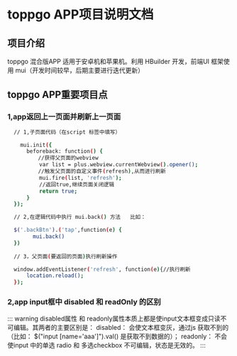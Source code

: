 # toppgo APP项目说明文档

## 项目介绍
toppgo 混合版APP  适用于安卓机和苹果机。利用 HBuilder 开发，前端UI 框架使用 mui（开发时间较早，后期主要进行迭代更新）

## toppgo APP重要项目点


### 1,app返回上一页面并刷新上一页面

```sh
  // 1,子页面代码（在script 标签中填写）

    mui.init({
      beforeback: function() {
  　　　　 //获得父页面的webview
          var list = plus.webview.currentWebview().opener(); 
  　　　　 //触发父页面的自定义事件(refresh),从而进行刷新
          mui.fire(list, 'refresh');
          //返回true,继续页面关闭逻辑
          return true;
      }
  });

  // 2,在逻辑代码中执行 mui.back() 方法   比如：

  $('.backBtn').('tap',function(e) {
        mui.back() 
  })
    
  // 3，父页面(要返回的页面)执行刷新操作

  window.addEventListener('refresh', function(e){//执行刷新
      location.reload();
  });


```

### 2,app input框中 disabled 和 readOnly  的区别

::: warning
    disabled属性 和 readonly属性本质上都是使input文本框变成只读不可编辑。其两者的主要区别是：
    disabled： 会使文本框变灰，通过js 获取不到的（比如： $("input [name='aaa']").val() 是获取不到数据的）；
    readonly： 不会使input 中的单选 radio 和 多选checkbox 不可编辑，状态是无效的。
:::
